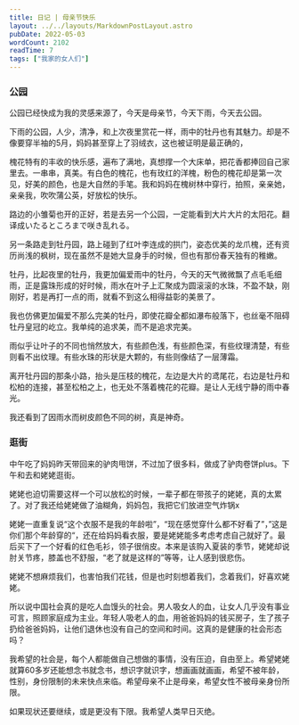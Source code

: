 ```yaml
---
title: 日记 | 母亲节快乐
layout: ../../layouts/MarkdownPostLayout.astro
pubDate: 2022-05-03
wordCount: 2102
readTime: 7
tags: ["我家的女人们"]
---
```

### 公园

公园已经快成为我的灵感来源了，今天是母亲节，今天下雨，今天去公园。

下雨的公园，人少，清净，和上次夜里赏花一样，雨中的牡丹也有其魅力。却是不像要穿半袖的5月，妈妈甚至穿上了羽绒衣，这也被证明是最正确的，

槐花特有的丰收的快乐感，遍布了满地，真想撑一个大床单，把花香都捧回自己家里去。一串串，真美。有白色的槐花，也有玫红的洋槐，粉色的槐花却是第一次见，好美的颜色，也是大自然的手笔。我和妈妈在槐树林中穿行，拍照，亲亲她，亲亲我，吹吹蒲公英，好放松的快乐。

路边的小雏菊也开的正好，若是去另一个公园，一定能看到大片大片的太阳花。翻译成いたるところまで咲き乱れる。

另一条路走到牡丹园，路上碰到了红叶李连成的拱门，姿态优美的龙爪槐，还有资历尚浅的枫树，现在虽然不是她大显身手的时候，但也有那份春天独有的稚嫩。

牡丹，比起夜里的牡丹，我更加偏爱雨中的牡丹，今天的天气微微飘了点毛毛细雨，正是露珠形成的好时候，雨水在叶子上汇聚成为圆滚滚的水珠，不盈不缺，刚刚好，若是再打一点的雨，就看不到这么相得益彰的美景了。

我也仿佛更加偏爱不那么完美的牡丹，即使花瓣全都如瀑布般落下，也丝毫不阻碍牡丹皇冠的屹立。我单纯的追求美，而不是追求完美。

雨似乎让叶子的不同也悄然放大，有些颜色浅，有些颜色深，有些纹理清楚，有些则看不出纹理。有些水珠的形状是大颗的，有些则像结了一层薄霜。

离开牡丹园的那条小路，抬头是压枝的槐花，左边是大片的鸢尾花，右边是牡丹和松柏的连接，甚至松柏之上，也无处不落着槐花的花瓣。是让人无线宁静的雨中春光。

我还看到了因雨水而树皮颜色不同的树，真是神奇。

### 逛街

中午吃了妈妈昨天带回来的驴肉甩饼，不过加了很多料，做成了驴肉卷饼plus。下午和去和姥姥逛街。

姥姥也迫切需要这样一个可以放松的时候，一辈子都在带孩子的姥姥，真的太累了。对了我还给姥姥做了油糊角，妈妈包，我把它们放进空气炸锅x

姥姥一直重复说“这个衣服不是我的年龄啦”，“现在感觉穿什么都不好看了”，”这是你们那个年龄穿的“，还在给妈妈看衣服，要是姥姥能多考虑考虑自己就好了。最后买下了一个好看的红色毛衫，领子很俏皮。本来是该购入夏装的季节，姥姥却说肘关节疼，膝盖也不舒服，“老了就是这样的”等等，让人感到很悲伤。

姥姥不想麻烦我们，也害怕我们花钱，但是也时刻想着我们，念着我们，好喜欢姥姥。

所以说中国社会真的是吃人血馒头的社会。男人吸女人的血，让女人几乎没有事业可言，照顾家庭成为主业。年轻人吸老人的血，用爸爸妈妈的钱买房子，生了孩子扔给爸爸妈妈，让他们退休也没有自己的空间和时间。这真的是健康的社会形态吗？

我希望的社会是，每个人都能做自己想做的事情，没有压迫，自由至上。希望姥姥就算60多岁还能想念书就念书，想识字就识字，想画画就画画，希望不被年龄，性别，身份限制的未来快点来临。希望母亲不止是母亲，希望女性不被母亲身份所限。

如果现状还要继续，或是更没有下限。我希望人类早日灭绝。
